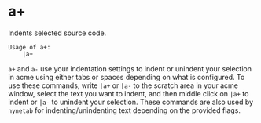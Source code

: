 # a+

Indents selected source code.

```
Usage of a+:
	|a+
```

`a+` and `a-` use your indentation settings to indent or unindent
your selection in acme using either tabs or spaces depending on
what is configured. To use these commands, write `|a+` or `|a-` to
the scratch area in your acme window, select the text you want to
indent, and then middle click on `|a+` to indent or `|a-` to unindent
your selection. These commands are also used by `nynetab` for
indenting/unindenting text depending on the provided flags.
